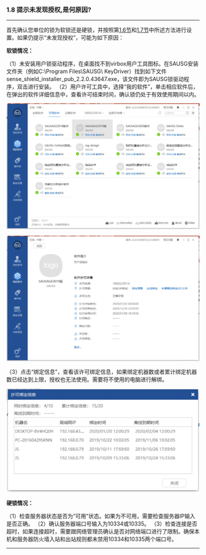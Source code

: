### 1.8 提示未发现授权,是何原因?
---

首先确认您单位的锁为软锁还是硬锁，并按照第[1.6节](1.6.授权文件如何使用.md)和[1.7节](1.7.硬件锁应该如何设置.md)中所述方法进行设置。如果仍提示“未发现授权”，可能为如下原因：

**软锁情况：**

（1）未安装用户锁驱动程序，在桌面找不到virbox用户工具图标。在SAUSG安装文件夹（例如C:\Program Files\SAUSG\ KeyDriver）找到如下文件sense_shield_installer_pub_2.2.0.43647.exe，该文件即为SAUSG锁驱动程序，双击进行安装。
（2）用户许可工具中，选择“我的软件”，单击相应软件后，在弹出的软件详细信息中，查看许可结束时间，确认锁仍处于有效使用期间以内。
 
![](image/1.8-1.jpg)
 
![](image/1.8-2.jpg)

（3）点击“绑定信息”，查看该许可绑定信息，如果绑定机器数或者累计绑定机器数已经达到上限，授权也无法使用。需要将不使用的电脑进行解绑。
 
![](image/1.8-3.jpg)

**硬锁情况：**

（1）检查服务器状态是否为“可用”状态。如果为不可用，需要检查服务器IP输入是否正确。
（2）确认服务器端口号输入为10334或10335。
（3）检查连接是否超时，如果连接超时，需要跟网络管理员确认是否对网络端口进行了限制。确保本机和服务器防火墙入站和出站规则都未禁用10334和10335两个端口号。


---